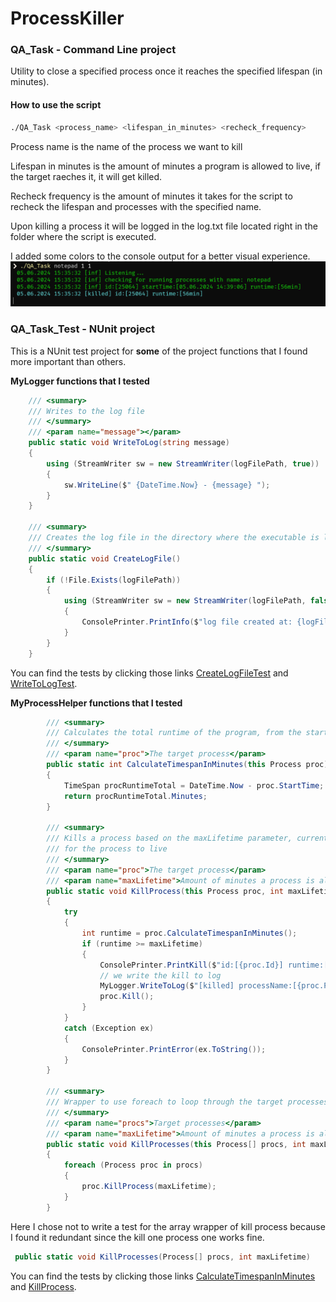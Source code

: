 # ProcessKiller

### QA_Task - Command Line project

Utility to close a specified process once it reaches the specified lifespan (in minutes).

#### How to use the script

```bash
./QA_Task <process_name> <lifespan_in_minutes> <recheck_frequency>
```

Process name is the name of the process we want to kill

Lifespan in minutes is the amount of minutes a program is allowed to live, if the target raeches it, it will get killed.

Recheck frequency is the amount of minutes it takes for the script to recheck the lifespan and processes with the specified name.

Upon killing a process it will be logged in the log.txt file located right in the folder where the script is executed.

I added some colors to the console output for a better visual experience.
![cmd picture](cmdSS.png?raw=true "Title")

### QA_Task_Test - NUnit project

This is a NUnit test project for **some** of the project functions that I found more important than others.

**MyLogger functions that I tested**

```csharp
    /// <summary>
    /// Writes to the log file
    /// </summary>
    /// <param name="message"></param>
    public static void WriteToLog(string message)
    {
        using (StreamWriter sw = new StreamWriter(logFilePath, true))
        {
            sw.WriteLine($" {DateTime.Now} - {message} ");
        }
    }

    /// <summary>
    /// Creates the log file in the directory where the executable is located
    /// </summary>
    public static void CreateLogFile()
    {
        if (!File.Exists(logFilePath))
        {
            using (StreamWriter sw = new StreamWriter(logFilePath, false))
            {
                ConsolePrinter.PrintInfo($"log file created at: {logFilePath}");
            }
        }
    }
```

You can find the tests by clicking those links [CreateLogFileTest](https://github.com/izecheru/ProcessKiller/blob/9022b0dce89419d4e1b2814076e1e2e296307e96/QA_Task_Test/MyLoggerTests.cs#L27) and [WriteToLogTest](https://github.com/izecheru/ProcessKiller/blob/9022b0dce89419d4e1b2814076e1e2e296307e96/QA_Task_Test/MyLoggerTests.cs#L34).

**MyProcessHelper functions that I tested**

```csharp
        /// <summary>
        /// Calculates the total runtime of the program, from the startTime to the current time
        /// </summary>
        /// <param name="proc">The target process</param>
        public static int CalculateTimespanInMinutes(this Process proc)
        {
            TimeSpan procRuntimeTotal = DateTime.Now - proc.StartTime;
            return procRuntimeTotal.Minutes;
        }

        /// <summary>
        /// Kills a process based on the maxLifetime parameter, current time - process start time < maxLifetime 
        /// for the process to live
        /// </summary>
        /// <param name="proc">The target process</param>
        /// <param name="maxLifetime">Amount of minutes a process is allowed to live</param>
        public static void KillProcess(this Process proc, int maxLifetime)
        {
            try
            {
                int runtime = proc.CalculateTimespanInMinutes();
                if (runtime >= maxLifetime)
                {
                    ConsolePrinter.PrintKill($"id:[{proc.Id}] runtime:[{runtime}min]");
                    // we write the kill to log
                    MyLogger.WriteToLog($"[killed] processName:[{proc.ProcessName}] id:[{proc.Id}] startTime:[{proc.StartTime}] runtime:[{runtime}min]");
                    proc.Kill();
                }
            }
            catch (Exception ex)
            {
                ConsolePrinter.PrintError(ex.ToString());
            }
        }

        /// <summary>
        /// Wrapper to use foreach to loop through the target processes
        /// </summary>
        /// <param name="procs">Target processes</param>
        /// <param name="maxLifetime">Amount of minutes a process is allowed to live</param>
        public static void KillProcesses(this Process[] procs, int maxLifetime)
        {
            foreach (Process proc in procs)
            {
                proc.KillProcess(maxLifetime);
            }
        }
```
Here I chose not to write a test for the array wrapper of kill process because I found it redundant since the kill one process one works fine.

```csharp
 public static void KillProcesses(Process[] procs, int maxLifetime)
```

You can find the tests by clicking those links [CalculateTimespanInMinutes](https://github.com/izecheru/ProcessKiller/blob/9022b0dce89419d4e1b2814076e1e2e296307e96/QA_Task_Test/ProcessHelperTests.cs#L15) and [KillProcess](https://github.com/izecheru/ProcessKiller/blob/9022b0dce89419d4e1b2814076e1e2e296307e96/QA_Task_Test/ProcessHelperTests.cs#L38).

